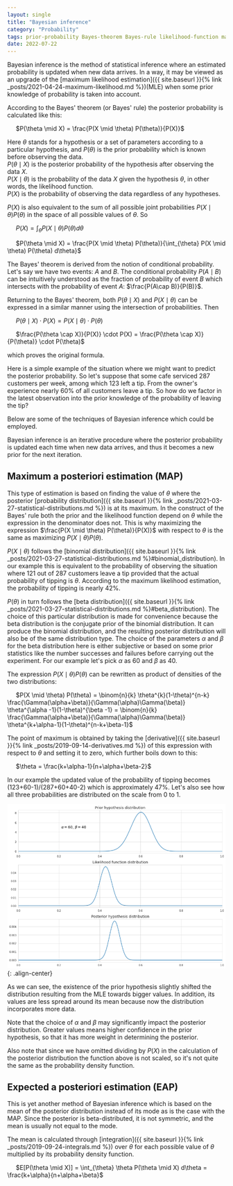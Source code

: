 ```yaml
---
layout: single
title: "Bayesian inference"
category: "Probability"
tags: prior-probability Bayes-theorem Bayes-rule likelihood-function maximum-likelihood-estimation MLE posterior-probability conditional-probability MAP maximum-a-posteriori probability-distribution conjugate-prior-distribution probability-density-function expected-a-posteriori EAP
date: 2022-07-22
---
```


Bayesian inference is the method of statistical inference where an estimated probability is updated when new data arrives. In a way, it may be viewed as an upgrade of the [maximum likelihood estimation]({{ site.baseurl }}{% link _posts/2021-04-24-maximum-likelihood.md %})(MLE) when some prior knowledge of probability is taken into account.

According to the Bayes' theorem (or Bayes' rule) the posterior probability is calculated like this:

&nbsp;&nbsp;&nbsp;&nbsp;
$P(\theta \mid X) = \frac{P(X \mid \theta) P(\theta)}{P(X)}$

Here $\theta$ stands for a hypothesis or a set of parameters according to a particular hypothesis, and $P(\theta)$ is the prior probability which is known before observing the data.<br>
$P(\theta \mid X)$ is the posterior probability of the hypothesis after observing the data $X$.<br>
$P(X \mid \theta)$ is the probability of the data $X$ given the hypothesis $\theta$, in other words, the likelihood function.<br>
$P(X)$ is the probability of observing the data regardless of any hypotheses.

$P(X)$ is also equivalent to the sum of all possible joint probabilities $P(X \mid \theta) P(\theta)$ in the space of all possible values of $\theta$. So

&nbsp;&nbsp;&nbsp;&nbsp;
$P(X) = \int_{\theta} P(X \mid \theta) P(\theta) d\theta$

&nbsp;&nbsp;&nbsp;&nbsp;
$P(\theta \mid X) = \frac{P(X \mid \theta) P(\theta)}{\int_{\theta} P(X \mid \theta) P(\theta) d\theta}$

The Bayes' theorem is derived from the notion of conditional probability. Let's say we have two events: $A$ and $B$. The conditional probability $P(A\mid B)$ can be intuitively understood as the fraction of probability of event $B$ which intersects with the probability of event $A$: $\frac{P(A\cap B)}{P(B)}$.

Returning to the Bayes' theorem, both $P(\theta \mid X)$ and $P(X \mid \theta)$ can be expressed in a similar manner using the intersection of probabilities. Then

&nbsp;&nbsp;&nbsp;&nbsp;
$P(\theta \mid X) \cdot P(X) = P(X \mid \theta) \cdot P(\theta)$

&nbsp;&nbsp;&nbsp;&nbsp;
$\frac{P(\theta \cap X)}{P(X)} \cdot P(X) = \frac{P(\theta \cap X)}{P(\theta)} \cdot P(\theta)$

which proves the original formula.

Here is a simple example of the situation where we might want to predict the posterior probability. So let's suppose that some cafe serviced 287 customers per week, among which 123 left a tip. From the owner's experience nearly 60% of all customers leave a tip. So how do we factor in the latest observation into the prior knowledge of the probability of leaving the tip?

Below are some of the techniques of Bayesian inference which could be employed.

Bayesian inference is an iterative procedure where the posterior probability is updated each time when new data arrives, and thus it becomes a new prior for the next iteration.

## Maximum a posteriori estimation (MAP)

This type of estimation is based on finding the value of $\theta$ where the posterior [probability distribution]({{ site.baseurl }}{% link _posts/2021-03-27-statistical-distributions.md %}) is at its maximum. In the construct of the Bayes' rule both the prior and the likelihood function depend on $\theta$ while the expression in the denominator does not. This is why maximizing the expression $\frac{P(X \mid \theta) P(\theta)}{P(X)}$ with respect to $\theta$ is the same as maximizing $P(X \mid \theta) P(\theta)$.

$P(X \mid \theta)$ follows the [binomial distribution]({{ site.baseurl }}{% link _posts/2021-03-27-statistical-distributions.md %}#binomial_distribution). In our example this is equivalent to the probability of observing the situation where 121 out of 287 customers leave a tip provided that the actual probability of tipping is $\theta$. According to the maximum likelihood estimation, the probability of tipping is nearly 42%.

$P(\theta)$ in turn follows the [beta distribution]({{ site.baseurl }}{% link _posts/2021-03-27-statistical-distributions.md %}#beta_distribution). The choice of this particular distribution is made for convenience because the beta distribution is the conjugate prior of the binomial distribution. It can produce the binomial distribution, and the resulting posterior distribution will also be of the same distribution type. The choice of the parameters $\alpha$ and $\beta$ for the beta distribution here is either subjective or based on some prior statistics like the number successes and failures before carrying out the experiment. For our example let's pick $\alpha$ as 60 and $\beta$ as 40.

The expression $P(X \mid \theta) P(\theta)$ can be rewritten as product of densities of the two distributions:

&nbsp;&nbsp;&nbsp;&nbsp;
$P(X \mid \theta) P(\theta) = \binom{n}{k} \theta^{k}(1-\theta)^{n-k} \frac{\Gamma(\alpha+\beta)}{\Gamma(\alpha)\Gamma(\beta)} \theta^{\alpha -1}(1-\theta)^{\beta -1} = \binom{n}{k} \frac{\Gamma(\alpha+\beta)}{\Gamma(\alpha)\Gamma(\beta)} \theta^{k+\alpha-1}(1-\theta)^{n-k+\beta-1}$

The point of maximum is obtained by taking the [derivative]({{ site.baseurl }}{% link _posts/2019-09-14-derivatives.md %}) of this expression with respect to $\theta$ and setting it to zero, which further boils down to this:

&nbsp;&nbsp;&nbsp;&nbsp;
$\theta = \frac{k+\alpha-1}{n+\alpha+\beta-2}$

In our example the updated value of the probability of tipping becomes (123+60-1)/(287+60+40-2) which is approximately 47%. Let's also see how all three probabilities are distributed on the scale from 0 to 1.  

![](/assets/images/probability/posterior_distribution_via_map.png){: .align-center}

As we can see, the existence of the prior hypothesis slightly shifted the distribution resulting from the MLE towards bigger values. In addition, its values are less spread around its mean because now the distribution incorporates more data.

Note that the choice of $\alpha$ and $\beta$ may significantly impact the posterior distribution. Greater values means higher confidence in the prior hypothesis, so that it has more weight in determining the posterior.

Also note that since we have omitted dividing by $P(X)$ in the calculation of the posterior distribution the function above is not scaled, so it's not quite the same as the probability density function.

## Expected a posteriori estimation (EAP)

This is yet another method of Bayesian inference which is based on the mean of the posterior distribution instead of its mode as is the case with the MAP. Since the posterior is beta-distributed, it is not symmetric, and the mean is usually not equal to the mode.

The mean is calculated through [integration]({{ site.baseurl }}{% link _posts/2019-09-24-integrals.md %}) over $\theta$ for each possible value of $\theta$ multiplied by its probability density function.

&nbsp;&nbsp;&nbsp;&nbsp;
$E[P(\theta \mid X)] = \int_{\theta} \theta P(\theta \mid X) d\theta = \frac{k+\alpha}{n+\alpha+\beta}$